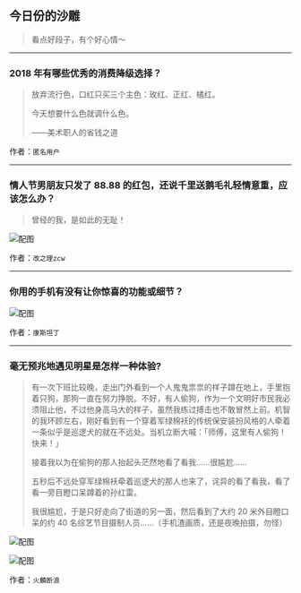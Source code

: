 ## 今日份的沙雕

> 看点好段子，有个好心情～


 
---

### 2018 年有哪些优秀的消费降级选择？

> 放弃流行色，口红只买三个主色：玫红、正红、橘红。
> 
> 今天想要什么色就调什么色。
> 
> ——美术职人的省钱之道


作者：`匿名用户`

---

### 情人节男朋友只发了 88.88 的红包，还说千里送鹅毛礼轻情意重，应该怎么办？

> 曾经的我，是如此的无耻！



![配图](http://pic1.zhimg.com/70/v2-fcc0b562a65afe0ed172bd50c803ed78_b.jpg)


作者：`改之理zcw`

---

### 你用的手机有没有让你惊喜的功能或细节？

> 



![配图](http://pic3.zhimg.com/70/v2-9edb7f0043b5adba29ce2fa2beb99316_b.gif)


作者：`康斯坦丁`

---

### 毫无预兆地遇见明星是怎样一种体验?

> 有一次下班比较晚，走出门外看到一个人鬼鬼祟祟的样子蹲在地上，手里抱着只狗，那狗一直在努力挣脱。不好，有人偷狗，作为一个文明好市民我必须阻止他，不过他身高马大的样子，虽然我练过搏击也不敢冒然上前。机智的我环顾左右，刚好看到有一个穿着军绿棉袄的传统保安装扮风格的人牵着一条似乎是巡逻犬的就在不远处。当机立断大喊：「师傅，这里有人偷狗！快来！」
> 
> 接着我以为在偷狗的那人抬起头茫然地看了看我……很尴尬……
> 
> 五秒后不远处穿军绿棉袄牵着巡逻犬的那人也来了，诧异的看了看我，看了看一旁目瞪口呆蹲着的孙红雷。
> 
> 我很尴尬，于是只好走向了街道的另一面，然后看到了大约 20 米外目瞪口呆的约 40 名综艺节目摄制人员……（手机渣画质，还是夜晚拍摄，勿怪）



![配图](http://pic2.zhimg.com/70/v2-b8417bf7f35708a5fae2d4225b0f187d_b.jpg)



![配图](http://pic4.zhimg.com/70/v2-b2a334c704a3e4194d0170d76b1a6aef_b.jpg)


作者：`火麟断浪`